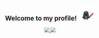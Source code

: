 ## <div align="center">Welcome to my profile! <img src="https://github.com/PuneetGrewal/PuneetGrewal/blob/main/vader.gif" height="55px"></div>

<p align="center">
  <a href="https://github.com/PuneetGrewal">
    <img height="180em" src="https://github-readme-stats-eight-theta.vercel.app/api?username=PuneetGrewal&show_icons=true&include_all_commits=true&count_private=true&hide_border=true&hide=html,css&title_color=ffffff&text_color=c9cacc&icon_color=4AB197&bg_color=1A2B34"/>
    <img height="180em" src="https://github-readme-stats-eight-theta.vercel.app/api/top-langs/?username=PuneetGrewal&layout=compact&langs_count=8&hide_border=true&hide=html,css&title_color=ffffff&text_color=c9cacc&icon_color=4AB197&bg_color=1A2B34"/>
  </a>
</p>
